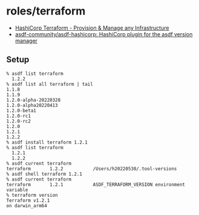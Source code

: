 # roles/terraform
- [HashiCorp Terraform - Provision & Manage any Infrastructure](https://www.hashicorp.com/products/terraform)
- [asdf-community/asdf-hashicorp: HashiCorp plugin for the asdf version manager](https://github.com/asdf-community/asdf-hashicorp)



## Setup
```
% asdf list terraform
  1.2.2
% asdf list all terraform | tail
1.1.8
1.1.9
1.2.0-alpha-20220328
1.2.0-alpha20220413
1.2.0-beta1
1.2.0-rc1
1.2.0-rc2
1.2.0
1.2.1
1.2.2
% asdf install terraform 1.2.1
% asdf list terraform
  1.2.1
  1.2.2
% asdf current terraform
terraform       1.2.2           /Users/h20220530/.tool-versions
% asdf shell terraform 1.2.1
% asdf current terraform
terraform       1.2.1           ASDF_TERRAFORM_VERSION environment variable
% terraform version
Terraform v1.2.1
on darwin_arm64
```

